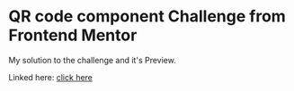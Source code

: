 
# QR code component Challenge from Frontend Mentor 

My solution to the challenge and it's Preview. 

Linked here: [click here](https://ranjana-k.github.io/qr-code-component/)



